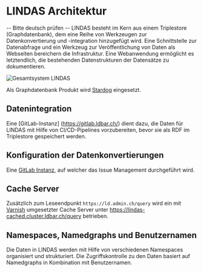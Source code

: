 # LINDAS Architektur

-- Bitte deutsch prüfen -- 
LINDAS besteht im Kern aus einem Triplestore (Graphdatenbank), dem eine Reihe von Werkzeugen zur Datenkonvertierung und -integration hinzugefügt wird. Eine Schnittstelle zur Datenabfrage und ein Werkzeug zur Veröffentlichung von Daten als Webseiten bereichern die Infrastruktur. Eine Webanwendung ermöglicht es letztendlich, die bestehenden Datenstrukturen der Datensätze zu dokumentieren.

![Gesamtsystem LINDAS](/static-assets/img/architecture-DE.jpg)

Als Graphdatenbank Produkt wird [Stardog](https://www.stardog.com/platform/) eingesetzt. 

## Datenintegration

Eine [GitLab-Instanz] (https://gitlab.ldbar.ch/) dient dazu, die Daten für LINDAS mit Hilfe von CI/CD-Pipelines vorzubereiten, bevor sie als RDF im Triplestore gespeichert werden.

## Konfiguration der Datenkonvertierungen




Eine [GitLab Instanz](https://gitlab.ldbar.ch/), auf welcher das Issue Management durchgeführt wird.



## Cache Server

Zusätzlich zum Leseendpunkt `https://ld.admin.ch/query` wird ein mit [Varnish](https://varnish-cache.org/) umgesetzter Cache Server unter https://lindas-cached.cluster.ldbar.ch/query betrieben.

## Namespaces, Namedgraphs und Benutzernamen

Die Daten in LINDAS werden mit Hilfe von verschiedenen Namespaces organisiert und strukturiert. Die Zugriffskontrolle zu den Daten basiert auf Namedgraphs in Kombination mit Benutzernamen.
